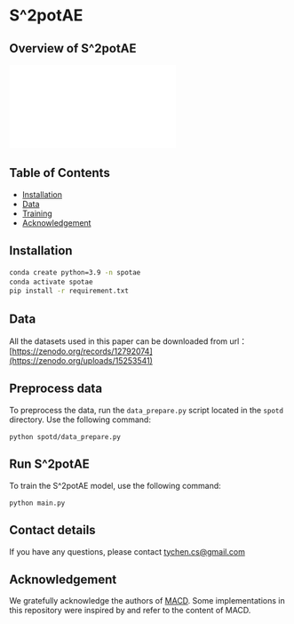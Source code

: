 # S^2potAE


## Overview of S^2potAE

![](fig1.pdf)

## Table of Contents

- [Installation](#installation)
- [Data](#data)
- [Training](#model-training)
- [Acknowledgement](#acknowledgement)


## Installation

```bash
conda create python=3.9 -n spotae
conda activate spotae
pip install -r requirement.txt
```


## Data
All the datasets used in this paper can be downloaded from url：[https://zenodo.org/records/12792074](https://zenodo.org/uploads/15253541)



## Preprocess data

To preprocess the data, run the `data_prepare.py` script located in the `spotd` directory. Use the following command:
```
python spotd/data_prepare.py
```


## Run S^2potAE

To train the S^2potAE model, use the following command:

```
python main.py
```


## Contact details

If you have any questions, please contact tychen.cs@gmail.com



## Acknowledgement
We gratefully acknowledge the authors of [MACD](https://github.com/wenwenmin/MACD). Some implementations in this repository were inspired by and refer to the content of MACD.

















